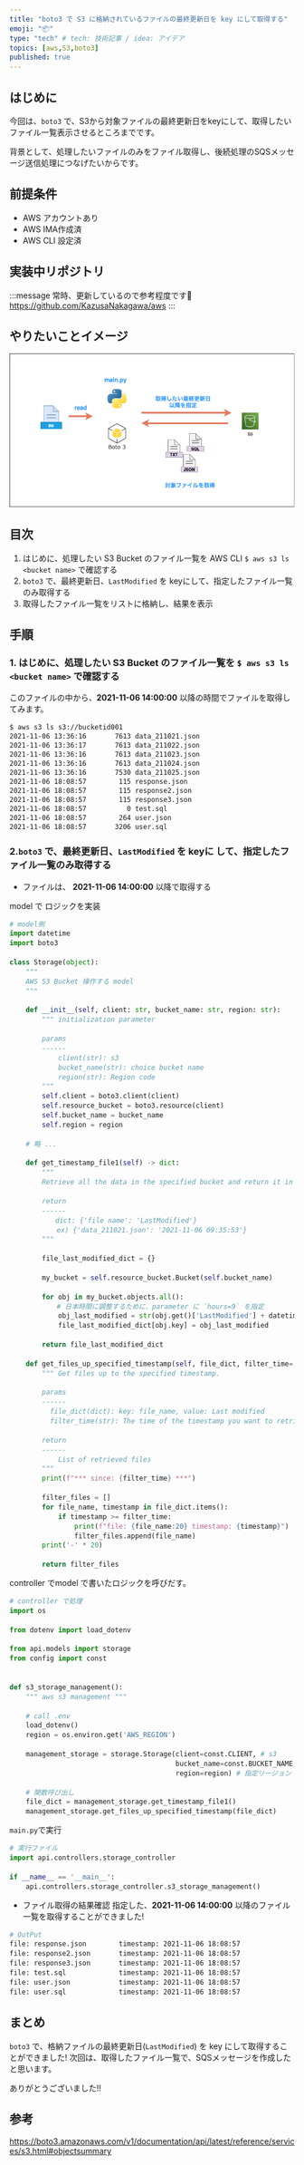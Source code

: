 ```yaml
---
title: "boto3 で S3 に格納されているファイルの最終更新日を key にして取得する"
emoji: "📦"
type: "tech" # tech: 技術記事 / idea: アイデア
topics: [aws,S3,boto3]
published: true
---
```


## はじめに
今回は、`boto3` で、S3から対象ファイルの最終更新日をkeyにして、取得したいファイル一覧表示させるところまでです。

背景として、処理したいファイルのみをファイル取得し、後続処理のSQSメッセージ送信処理につなげたいからです。

## 前提条件

- AWS アカウントあり
- AWS IMA作成済
- AWS CLI 設定済

## 実装中リポジトリ
:::message
常時、更新しているので参考程度です🙏
https://github.com/KazusaNakagawa/aws
:::

## やりたいことイメージ

![](/images/aws-boto3-lastmodified.png)

## 目次

1. はじめに、処理したい S3 Bucket のファイル一覧を AWS CLI `$ aws s3 ls <bucket name>` で確認する
2. `boto3` で、最終更新日、`LastModified` を keyにして、指定したファイル一覧のみ取得する
3. 取得したファイル一覧をリストに格納し、結果を表示


## 手順

### 1. はじめに、処理したい S3 Bucket のファイル一覧を `$ aws s3 ls <bucket name>` で確認する
   このファイルの中から、**2021-11-06 14:00:00** 以降の時間でファイルを取得してみます。

```bash:aws CLI
$ aws s3 ls s3://bucketid001
2021-11-06 13:36:16       7613 data_211021.json
2021-11-06 13:36:17       7613 data_211022.json
2021-11-06 13:36:16       7613 data_211023.json
2021-11-06 13:36:16       7613 data_211024.json
2021-11-06 13:36:16       7530 data_211025.json
2021-11-06 18:08:57        115 response.json
2021-11-06 18:08:57        115 response2.json
2021-11-06 18:08:57        115 response3.json
2021-11-06 18:08:57          0 test.sql
2021-11-06 18:08:57        264 user.json
2021-11-06 18:08:57       3206 user.sql
```

### 2.`boto3` で、最終更新日、`LastModified` を keyに して、指定したファイル一覧のみ取得する
- ファイルは、 **2021-11-06 14:00:00** 以降で取得する

model で ロジックを実装

```python:api/models/storage.py
# model側
import datetime
import boto3

class Storage(object):
    """
    AWS S3 Bucket 操作する model
    """

    def __init__(self, client: str, bucket_name: str, region: str):
        """ initialization parameter

        params
        ------
            client(str): s3
            bucket_name(str): choice bucket name
            region(str): Region code
        """
        self.client = boto3.client(client)
        self.resource_bucket = boto3.resource(client)
        self.bucket_name = bucket_name
        self.region = region

    # 略 ...

    def get_timestamp_file1(self) -> dict:
        """
        Retrieve all the data in the specified bucket and return it in a dictionary with the value of last modified.

        return
        ------
        　　dict: {'file name': 'LastModified'}
          　ex) {'data_211021.json': '2021-11-06 09:35:53'}
        """

        file_last_modified_dict = {}

        my_bucket = self.resource_bucket.Bucket(self.bucket_name)

        for obj in my_bucket.objects.all():
          　# 日本時間に調整するために、parameter に `hours=9` を指定
            obj_last_modified = str(obj.get()['LastModified'] + datetime.timedelta(hours=9))[0:-6]
            file_last_modified_dict[obj.key] = obj_last_modified

        return file_last_modified_dict

    def get_files_up_specified_timestamp(self, file_dict, filter_time='2021-11-06 14:00:00') -> list:
        """ Get files up to the specified timestamp.

        params
        ------
          file_dict(dict): key: file_name, value: Last modified
          filter_time(str): The time of the timestamp you want to retrieve.

        return
        ------
            List of retrieved files
        """
        print(f"*** since: {filter_time} ***")

        filter_files = []
        for file_name, timestamp in file_dict.items():
            if timestamp >= filter_time:
                print(f"file: {file_name:20} timestamp: {timestamp}")
                filter_files.append(file_name)
        print('-' * 20)

        return filter_files
```

controller でmodel で書いたロジックを呼びだす。

```python:api/controllers/storage_controller.py
# controller で処理
import os

from dotenv import load_dotenv

from api.models import storage
from config import const


def s3_storage_management():
    """ aws s3 management """

    # call .env
    load_dotenv()
    region = os.environ.get('AWS_REGION')

    management_storage = storage.Storage(client=const.CLIENT, # s3
                                         bucket_name=const.BUCKET_NAME, # bucketid001
                                         region=region) # 指定リージョン

    # 関数呼び出し
    file_dict = management_storage.get_timestamp_file1()
    management_storage.get_files_up_specified_timestamp(file_dict)

```

`main.py`で実行

```python:main.py
# 実行ファイル
import api.controllers.storage_controller

if __name__ == '__main__':
    api.controllers.storage_controller.s3_storage_management()
```

- ファイル取得の結果確認
  指定した、**2021-11-06 14:00:00** 以降のファイル一覧を取得することができました!

```bash
# OutPut
file: response.json        timestamp: 2021-11-06 18:08:57
file: response2.json       timestamp: 2021-11-06 18:08:57
file: response3.json       timestamp: 2021-11-06 18:08:57
file: test.sql             timestamp: 2021-11-06 18:08:57
file: user.json            timestamp: 2021-11-06 18:08:57
file: user.sql             timestamp: 2021-11-06 18:08:57
```

## まとめ
`boto3` で、格納ファイルの最終更新日(`LastModified`) を key にして取得することができました!
次回は、取得したファイル一覧で、SQSメッセージを作成したと思います。

ありがとうございました!!

## 参考

https://boto3.amazonaws.com/v1/documentation/api/latest/reference/services/s3.html#objectsummary
